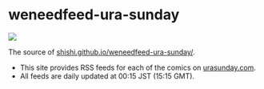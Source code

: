 # weneedfeed-ura-sunday

[![](https://github.com/shishi/weneedfeed-ura-sunday/workflows/publish/badge.svg)](https://github.com/shishi/weneedfeed-ura-sunday/actions?query=workflow%3Apublish)

The source of [shishi.github.io/weneedfeed-ura-sunday/](https://shishi.github.io/weneedfeed-ura-sunday/).

- This site provides RSS feeds for each of the comics on [urasunday.com](https://urasunday.com/).
- All feeds are daily updated at 00:15 JST (15:15 GMT).
